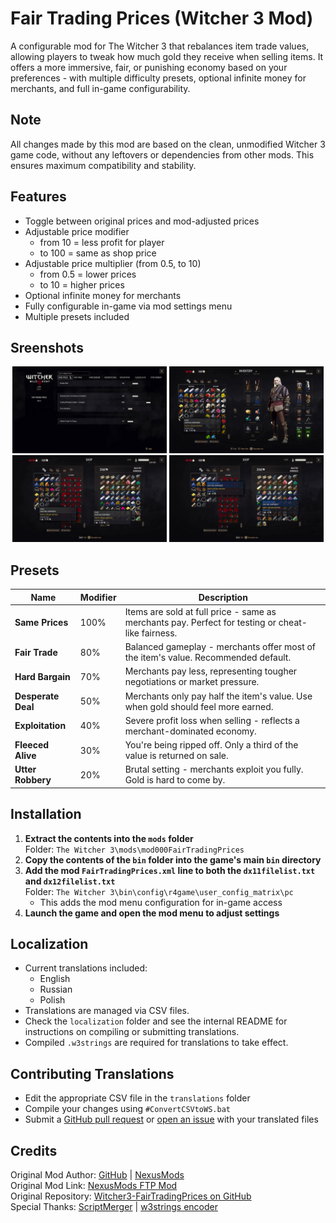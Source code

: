﻿# Fair Trading Prices (Witcher 3 Mod)

A configurable mod for The Witcher 3 that rebalances item trade values, allowing players to tweak how much gold they receive when selling items. It offers a more immersive, fair, or punishing economy based on your preferences - with multiple difficulty presets, optional infinite money for merchants, and full in-game configurability.

## Note
All changes made by this mod are based on the clean, unmodified Witcher 3 game code, without any leftovers or dependencies from other mods. This ensures maximum compatibility and stability.

## Features

* Toggle between original prices and mod-adjusted prices
* Adjustable price modifier
  * from 10 = less profit for player
  * to 100 = same as shop price
* Adjustable price multiplier (from 0.5, to 10)
  * from 0.5 = lower prices
  * to 10 = higher prices
* Optional infinite money for merchants
* Fully configurable in-game via mod settings menu
* Multiple presets included

## Sreenshots

<p align="center">
  <img src="./screenshots/1.jpg" alt="Screenshot 1" width="49%">
  <img src="./screenshots/2.jpg" alt="Screenshot 2" width="49%">
  <img src="./screenshots/3.jpg" alt="Screenshot 3" width="49%">
  <img src="./screenshots/4.jpg" alt="Screenshot 4" width="49%">
</p>

## Presets

  | Name               | Modifier | Description                                                                                       |
  |--------------------| -------- | ------------------------------------------------------------------------------------------------- |
  | **Same Prices**    | 100%     | Items are sold at full price - same as merchants pay. Perfect for testing or cheat-like fairness. |
  | **Fair Trade**     | 80%      | Balanced gameplay - merchants offer most of the item's value. Recommended default.                |
  | **Hard Bargain**   | 70%      | Merchants pay less, representing tougher negotiations or market pressure.                         |
  | **Desperate Deal** | 50%      | Merchants only pay half the item's value. Use when gold should feel more earned.                  |
  | **Exploitation**   | 40%      | Severe profit loss when selling - reflects a merchant-dominated economy.                          |
  | **Fleeced Alive**  | 30%      | You're being ripped off. Only a third of the value is returned on sale.                           |
  | **Utter Robbery**  | 20%      | Brutal setting - merchants exploit you fully. Gold is hard to come by.                            |

## Installation

1. **Extract the contents into the `mods` folder**  
   Folder: `The Witcher 3\mods\mod000FairTradingPrices`
2. **Copy the contents of the `bin` folder into the game's main `bin` directory**
3. **Add the mod `FairTradingPrices.xml` line to both the `dx11filelist.txt` and `dx12filelist.txt`**  
   Folder: `The Witcher 3\bin\config\r4game\user_config_matrix\pc`
   * This adds the mod menu configuration for in-game access
4. **Launch the game and open the mod menu to adjust settings**

## Localization

* Current translations included:
  * English
  * Russian
  * Polish
* Translations are managed via CSV files.
* Check the `localization` folder and see the internal README for instructions on compiling or submitting translations.
* Compiled `.w3strings` are required for translations to take effect.

## Contributing Translations

* Edit the appropriate CSV file in the `translations` folder
* Compile your changes using `#ConvertCSVtoWS.bat`
* Submit a [GitHub pull request](https://github.com/SergeiBabko/Witcher3-FairTradingPrices/pulls) or [open an issue](https://github.com/SergeiBabko/Witcher3-FairTradingPrices/issues) with your translated files

## Credits

Original Mod Author: [GitHub](https://github.com/SergeiBabko) | [NexusMods](https://next.nexusmods.com/profile/Segich)  
Original Mod Link: [NexusMods FTP Mod](https://www.nexusmods.com/witcher3/mods/10941)  
Original Repository: [Witcher3-FairTradingPrices on GitHub](https://github.com/SergeiBabko/Witcher3-FairTradingPrices)  
Special Thanks: [ScriptMerger](https://www.nexusmods.com/witcher3/mods/484) | [w3strings encoder](https://www.nexusmods.com/witcher3/mods/1055)  
